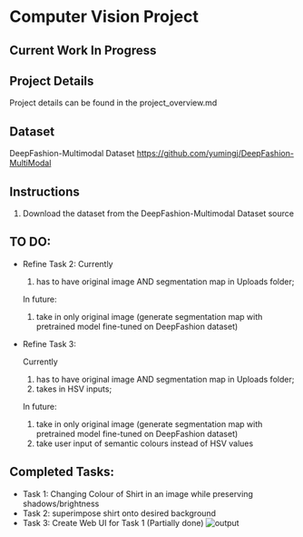 # Computer Vision Project
## Current Work In Progress

## Project Details
Project details can be found in the project_overview.md 

## Dataset
DeepFashion-Multimodal Dataset https://github.com/yumingj/DeepFashion-MultiModal 

## Instructions
1. Download the dataset from the DeepFashion-Multimodal Dataset source

## TO DO:
- Refine Task 2:
    Currently
    1. has to have original image AND segmentation map in Uploads folder;
    
    In future:
    1. take in only original image (generate segmentation map with pretrained model fine-tuned on DeepFashion dataset)
      
- Refine Task 3:
  
    Currently
    1. has to have original image AND segmentation map in Uploads folder;
    2. takes in HSV inputs;
    
    In future:
    1. take in only original image (generate segmentation map with pretrained model fine-tuned on DeepFashion dataset)
    2. take user input of semantic colours instead of HSV values

## Completed Tasks:
- Task 1: Changing Colour of Shirt in an image while preserving shadows/brightness
- Task 2: superimpose shirt onto desired background
- Task 3: Create Web UI for Task 1 (Partially done)
  ![output](https://github.com/solarspaceclouds/ComputerVision-DeepFashion/assets/65459827/33423f1d-492d-4f4e-a89f-91eb975cfb0b)

